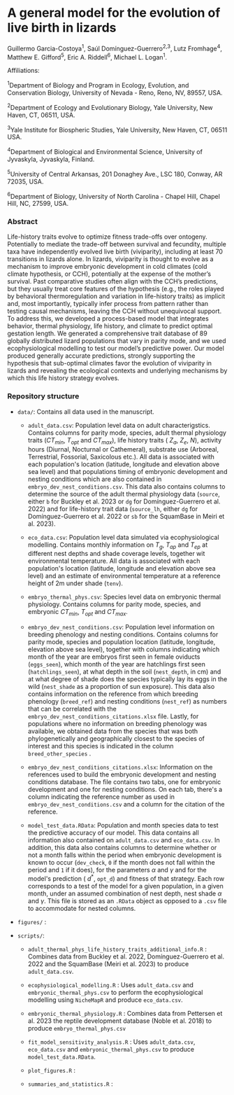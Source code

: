 # A general model for the evolution of live birth in lizards

Guillermo Garcia-Costoya<sup>1</sup>, Saúl Domínguez-Guerrero<sup>2,3</sup>, Lutz Fromhage<sup>4</sup>, Matthew E. Gifford<sup>5</sup>, Eric A. Riddell<sup>6</sup>, Michael L. Logan<sup>1</sup>.

Affiliations:

<sup>1</sup>Department of Biology and Program in Ecology, Evolution, and Conservation Biology, University of Nevada - Reno, Reno, NV, 89557, USA.

<sup>2</sup>Department of Ecology and Evolutionary Biology, Yale University, New Haven, CT, 06511, USA.

<sup>3</sup>Yale Institute for Biospheric Studies, Yale University, New Haven, CT, 06511 USA.

<sup>4</sup>Department of Biological and Environmental Science, University of Jyvaskyla, Jyvaskyla, Finland.

<sup>5</sup>University of Central Arkansas, 201 Donaghey Ave., LSC 180, Conway, AR 72035, USA.

<sup>6</sup>Department of Biology, University of North Carolina - Chapel Hill, Chapel Hill, NC, 27599, USA.

### Abstract

Life-history traits evolve to optimize fitness trade-offs over ontogeny. Potentially to mediate the trade-off between survival and fecundity, multiple taxa have independently evolved live birth (viviparity), including at least 70 transitions in lizards alone. In lizards, viviparity is thought to evolve as a mechanism to improve embryonic development in cold climates (cold climate hypothesis, or CCH), potentially at the expense of the mother’s survival. Past comparative studies often align with the CCH’s predictions, but they usually treat core features of the hypothesis (e.g., the roles played by behavioral thermoregulation and variation in life-history traits) as implicit and, most importantly, typically infer process from pattern rather than testing causal mechanisms, leaving the CCH without unequivocal support. To address this, we developed a process-based model that integrates behavior, thermal physiology, life history, and climate to predict optimal gestation length. We generated a comprehensive trait database of 89 globally distributed lizard populations that vary in parity mode, and we used ecophysiological modelling to test our model’s predictive power. Our model produced generally accurate predictions, strongly supporting the hypothesis that sub-optimal climates favor the evolution of viviparity in lizards and revealing the ecological contexts and underlying mechanisms by which this life history strategy evolves.

### Repository structure

-   `data/`: Contains all data used in the manuscript.

    -   `adult_data.csv`: Population level data on adult characterigstics. Contains columns for parity mode, species, adult thermal physiology traits ($CT_{min}$, $T_{opt}$ and $CT_{max}$), life history traits ( $Z_a$, $Z_e$, $N$), activity hours (Diurnal, Nocturnal or Cathemeral), substrate use (Arboreal, Terrestrial, Fossorial, Saxicolous etc.). All data is associated with each population's location (latitude, longitude and elevation above sea level) and that populations timing of embryonic development and nesting conditions which are also contained in `embryo_dev_nest_conditions.csv`. This data also contains columns to determine the source of the adult thermal physiology data (`source`, either `b` for Buckley et al. 2023 or `dg` for Domínguez-Guerrero et al. 2022) and for life-history trait data (`source_lh`, either `dg` for Domínguez-Guerrero et al. 2022 or `sb` for the SquamBase in Meiri et al. 2023).

    -   `eco_data.csv`: Population level data simulated via ecophysiological modelling. Contains monthly information on $T_g$, $T_{ap}$ and $T_{ep}$ at different nest depths and shade coverage levels, together wit environmental temperature. All data is associated with each population's location (latitude, longitude and elevation above sea level) and an estimate of environmental temperature at a reference height of 2m under shade (`tenv`).

    -   `embryo_thermal_phys.csv`: Species level data on embryonic thermal physiology. Contains columns for parity mode, species, and embryonic $CT_{min}$, $T_{opt}$ and $CT_{max}$.

    -   `embryo_dev_nest_conditions.csv`: Population level information on breeding phenology and nesting conditions. Contains columns for parity mode, species and population location (latitude, longitude, elevation above sea level), together with columns indicating which month of the year are embryos first seen in female oviducts (`eggs_seen`), which month of the year are hatchlings first seen (`hatchlings_seen`), at what depth in the soil (`nest_depth`, in cm) and at what degree of shade does the species typically lay its eggs in the wild (`nest_shade` as a proportion of sun exposure). This data also contains information on the reference from which breeding phenology (`breed_ref`) and nesting conditions (`nest_ref`) as numbers that can be correlated with the `embryo_dev_nest_conditions_citations.xlsx` file. Lastly, for populations where no information on breeding phenology was available, we obtained data from the species that was both phylogenetically and geographically closest to the species of interest and this species is indicated in the column `breed_other_species` .

    -   `embryo_dev_nest_conditions_citations.xlsx`: Information on the references used to build the embryonic development and nesting conditions database. The file contains two tabs, one for embryonic development and one for nesting conditions. On each tab, there's a column indicating the reference number as used in `embryo_dev_nest_conditions.csv` and a column for the citation of the reference.

    -   `model_test_data.RData`: Population and month species data to test the predictive accuracy of our model. This data contains all information also contained on `adult_data.csv` and `eco_data.csv`. In addition, this data also contains columns to determine whether or not a month falls within the period when embryonic development is known to occur (`dev_check`, `0` if the month does not fall within the period and `1` if it does), for the parameters $\alpha$ and $\gamma$ and for the model's prediction ( $d^*$, `opt_d`) and fitness of that strategy. Each row corresponds to a test of the model for a given population, in a given month, under an assumed combination of nest depth, nest shade $\alpha$ and $\gamma$. This file is stored as an `.RData` object as opposed to a `.csv` file to accommodate for nested columns.

-   `figures/` :

-   `scripts/`:

    -   `adult_thermal_phys_life_history_traits_additional_info.R` : Combines data from Buckley et al. 2022, Domínguez-Guerrero et al. 2022 and the SquamBase (Meiri et al. 2023) to produce `adult_data.csv`.

    -   `ecophysiological_modelling.R` : Uses `adult_data.csv` and `embryonic_thermal_phys.csv` to perform the ecophysiological modelling using `NicheMapR` and produce `eco_data.csv`.

    -   `embryonic_thermal_physiology.R` : Combines data from Pettersen et al. 2023 the reptile development database (Noble et al. 2018) to produce `embryo_thermal_phys.csv`

    -   `fit_model_sensitivity_analysis.R` : Uses `adult_data.csv`, `eco_data.csv` and `embryonic_thermal_phys.csv` to produce `model_test_data.RData`.

    -   `plot_figures.R` :

    -   `summaries_and_statistics.R` :

